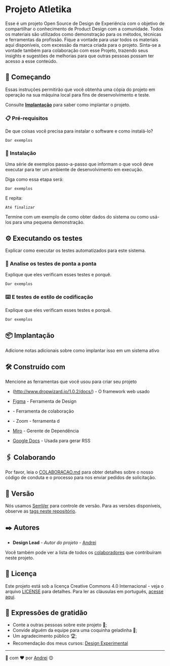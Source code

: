 # Projeto Atletika

Esse é um projeto Open Source de Design de Experiência com o objetivo de compartilhar o conhecimento de Product Design com a comunidade. Todos os materiais são utilizados como demonstração para os métodos, técnicas e ferramentas da profissão. Fique a vontade para usar todos os materiais aqui disponíveis, com excessão da marca criada para o projeto. Sinta-se a vontade também para colaboração com esse Projeto, trazendo seus insights e sugestões de melhorias para que outras pessoas possam ter acesso a esse conteúdo.

## 🚀 Começando

Essas instruções permitirão que você obtenha uma cópia do projeto em operação na sua máquina local para fins de desenvolvimento e teste.

Consulte **[Implantação](#-implanta%C3%A7%C3%A3o)** para saber como implantar o projeto.

### 📋 Pré-requisitos

De que coisas você precisa para instalar o software e como instalá-lo?

```
Dar exemplos
```

### 🔧 Instalação

Uma série de exemplos passo-a-passo que informam o que você deve executar para ter um ambiente de desenvolvimento em execução.

Diga como essa etapa será:

```
Dar exemplos
```

E repita:

```
Até finalizar
```

Termine com um exemplo de como obter dados do sistema ou como usá-los para uma pequena demonstração.

## ⚙️ Executando os testes

Explicar como executar os testes automatizados para este sistema.

### 🔩 Analise os testes de ponta a ponta

Explique que eles verificam esses testes e porquê.

```
Dar exemplos
```

### ⌨️ E testes de estilo de codificação

Explique que eles verificam esses testes e porquê.

```
Dar exemplos
```

## 📦 Implantação

Adicione notas adicionais sobre como implantar isso em um sistema ativo

## 🛠️ Construído com

Mencione as ferramentas que você usou para criar seu projeto

* (http://www.dropwizard.io/1.0.2/docs/) - O framework web usado
* [Figma](https://www.figma.com/) - Ferramenta de Design
* []() - Ferramenta de colaboração
* []() - Zoom - ferramenta d






* [Miro](https://maven.apache.org/) - Gerente de Dependência
* [Google Docs](https://rometools.github.io/rome/) - Usada para gerar RSS

## 🖇️ Colaborando

Por favor, leia o [COLABORACAO.md](https://gist.github.com/usuario/linkParaInfoSobreContribuicoes) para obter detalhes sobre o nosso código de conduta e o processo para nos enviar pedidos de solicitação.

## 📌 Versão

Nós usamos [SemVer](http://semver.org/) para controle de versão. Para as versões disponíveis, observe as [tags neste repositório](https://github.com/suas/tags/do/projeto). 

## ✒️ Autores

* **Design Lead** - *Autor do projeto* - [Andrei](https://github.com/andreiomega)

Você também pode ver a lista de todos os [colaboradores](https://github.com/designexperimental/projeto-atletika/blob/main/COLABORADORES.md) que contribuíram neste projeto.

## 📄 Licença

Este projeto está sob a licença Creative Commons 4.0 Internacional - veja o arquivo [LICENSE](https://github.com/designexperimental/projeto-atletika/blob/main/LICENSE) para detalhes.
Para ler as cláusulas em português, [acesse aqui](https://creativecommons.org/licenses/by/4.0/legalcode.pt).

## 🎁 Expressões de gratidão

* Conte a outras pessoas sobre este projeto 📢;
* Convide alguém da equipe para uma coquinha geladinha 🥤;
* Um agradecimento público 🏆;
* Recomendação dos meus cursos: [Design Experimental](https://designexperimental.com.br/cursos)


---
🎨 com ❤️ por [Andrei](https://github.com/andreiomega) 😊
